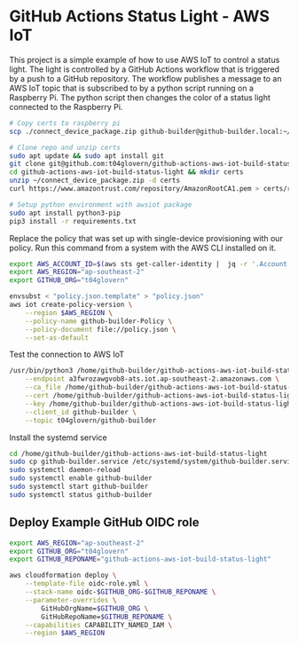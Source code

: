 # GitHub Actions Status Light - AWS IoT

This project is a simple example of how to use AWS IoT to control a status light. The light is controlled by a GitHub Actions workflow that is triggered by a push to a GitHub repository. The workflow publishes a message to an AWS IoT topic that is subscribed to by a python script running on a Raspberry Pi. The python script then changes the color of a status light connected to the Raspberry Pi.

```bash
# Copy certs to raspberry pi
scp ./connect_device_package.zip github-builder@github-builder.local:~/connect_device_package.zip

# Clone repo and unzip certs
sudo apt update && sudo apt install git
git clone git@github.com:t04glovern/github-actions-aws-iot-build-status-light.git
cd github-actions-aws-iot-build-status-light && mkdir certs
unzip ~/connect_device_package.zip -d certs
curl https://www.amazontrust.com/repository/AmazonRootCA1.pem > certs/root-CA.crt

# Setup python environment with awsiot package
sudo apt install python3-pip
pip3 install -r requirements.txt
```

Replace the policy that was set up with single-device provisioning with our policy. Run this command from a system with the AWS CLI installed on it.

```bash
export AWS_ACCOUNT_ID=$(aws sts get-caller-identity |  jq -r '.Account')
export AWS_REGION="ap-southeast-2"
export GITHUB_ORG="t04glovern"

envsubst < "policy.json.template" > "policy.json"
aws iot create-policy-version \
    --region $AWS_REGION \
    --policy-name github-builder-Policy \
    --policy-document file://policy.json \
    --set-as-default
```

Test the connection to AWS IoT

```bash
/usr/bin/python3 /home/github-builder/github-actions-aws-iot-build-status-light/main.py \
    --endpoint a3fwrozawgvob8-ats.iot.ap-southeast-2.amazonaws.com \
    --ca_file /home/github-builder/github-actions-aws-iot-build-status-light/certs/root-CA.crt \
    --cert /home/github-builder/github-actions-aws-iot-build-status-light/certs/github-builder.cert.pem \
    --key /home/github-builder/github-actions-aws-iot-build-status-light/certs/github-builder.private.key \
    --client_id github-builder \
    --topic t04glovern/github-builder
```

Install the systemd service

```bash
cd /home/github-builder/github-actions-aws-iot-build-status-light
sudo cp github-builder.service /etc/systemd/system/github-builder.service
sudo systemctl daemon-reload
sudo systemctl enable github-builder
sudo systemctl start github-builder
sudo systemctl status github-builder
```

## Deploy Example GitHub OIDC role

```bash
export AWS_REGION="ap-southeast-2"
export GITHUB_ORG="t04glovern"
export GITHUB_REPONAME="github-actions-aws-iot-build-status-light"

aws cloudformation deploy \
    --template-file oidc-role.yml \
    --stack-name oidc-$GITHUB_ORG-$GITHUB_REPONAME \
    --parameter-overrides \
        GitHubOrgName=$GITHUB_ORG \
        GitHubRepoName=$GITHUB_REPONAME \
    --capabilities CAPABILITY_NAMED_IAM \
    --region $AWS_REGION
```
